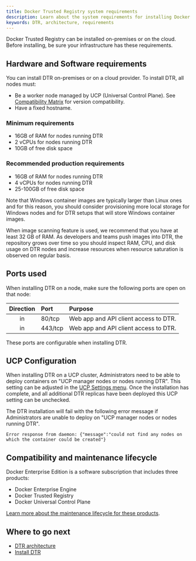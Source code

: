 ```yaml
---
title: Docker Trusted Registry system requirements
description: Learn about the system requirements for installing Docker Trusted Registry.
keywords: DTR, architecture, requirements
---
```


Docker Trusted Registry can be installed on-premises or on the cloud.
Before installing, be sure your infrastructure has these requirements.

## Hardware and Software requirements

You can install DTR on-premises or on a cloud provider. To install DTR,
all nodes must:
* Be a worker node managed by UCP (Universal Control Plane). See [Compatibility Matrix](https://success.docker.com/article/compatibility-matrix) for version compatibility.
* Have a fixed hostname.

### Minimum requirements

* 16GB of RAM for nodes running DTR
* 2 vCPUs for nodes running DTR
* 10GB of free disk space

### Recommended production requirements

 * 16GB of RAM for nodes running DTR
 * 4 vCPUs for nodes running DTR
 * 25-100GB of free disk space
 
Note that Windows container images are typically larger than Linux ones and for
this reason, you should consider provisioning more local storage for Windows
nodes and for DTR setups that will store Windows container images.

When image scanning feature is used, we recommend that you have at least 32 GB of RAM. As developers and teams push images into DTR, the repository grows over time so you should inspect RAM, CPU, and disk usage on DTR nodes and increase resources when resource saturation is observed on regular basis.

## Ports used

When installing DTR on a node, make sure the following ports are open on that
node:

| Direction | Port    | Purpose                               |
|:---------:|:--------|:--------------------------------------|
|    in     | 80/tcp  | Web app and API client access to DTR. |
|    in     | 443/tcp | Web app and API client access to DTR. |

These ports are configurable when installing DTR.

## UCP Configuration

When installing DTR on a UCP cluster, Administrators need to be able to deploy
containers on "UCP manager nodes or nodes running DTR". This setting can be
adjusted in the [UCP Settings
menu](/ee/ucp/admin/configure/restrict-services-to-worker-nodes/). Once the
installation has complete, and all additional DTR replicas have been deployed
this UCP setting can be unchecked.

The DTR installation will fail with the following error message if
Administrators are unable to deploy on "UCP manager nodes or nodes running
DTR".

```
Error response from daemon: {"message":"could not find any nodes on which the container could be created"}
```

## Compatibility and maintenance lifecycle

Docker Enterprise Edition is a software subscription that includes three products:

* Docker Enterprise Engine
* Docker Trusted Registry
* Docker Universal Control Plane

[Learn more about the maintenance lifecycle for these products](https://success.docker.com/article/Compatibility_Matrix).

## Where to go next

- [DTR architecture](../../architecture.md)
- [Install DTR](index.md)
